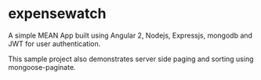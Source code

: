 # expensewatch
A simple MEAN App built using Angular 2, Nodejs, Expressjs, mongodb and JWT for user authentication. 

This sample project also demonstrates server side paging and sorting using mongoose-paginate.
